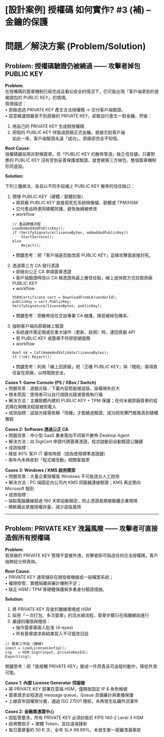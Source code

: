 # [設計案例] 授權碼 如何實作? #3 (補) – 金鑰的保護

# 問題／解決方案 (Problem/Solution)

## Problem: 授權碼驗證仍被繞過 —— 攻擊者掉包 PUBLIC KEY

**Problem**:  
在授權碼的簽章機制已經完成且看似安全的情況下，仍可能出現「客戶端拿到的是被調包的 PUBLIC KEY」的情境。  
情境描述：  
• 原廠透過 PRIVATE KEY 產生合法授權碼 → 交付客戶端驗證。  
• 惡意維運商雖拿不到原廠的 PRIVATE KEY，卻能自行產生一對金鑰，然後：  
  1. 用自己的 PRIVATE KEY 生成假授權碼  
  2. 把假的 PUBLIC KEY 佯裝成原廠正式金鑰，直接交給客戶端  
如此一來，客戶端驗證永遠「成功」，原廠卻完全不知情。

**Root Cause**:  
授權碼雖採用非對稱簽章，但「PUBLIC KEY 的散佈管道」缺乏信任鏈。只要對應的 PUBLIC KEY 沒有受到妥善保護或驗證，就會被第三方掉包，整個簽章機制形同虛設。

**Solution**:  

下列三種做法，各自以不同手段補上 PUBLIC KEY 散佈的信任缺口：

1. 預埋 PUBLIC KEY（硬體／韌體封裝）  
   • 將原廠 PUBLIC KEY 直接寫死在系統映像檔、韌體或 TPM/HSM  
   • 交付產品時連同硬體防護，避免後續被修改  
   • workflow  
      ```pseudo
      // 產品開機流程
      LoadEmbeddedPublicKey();
      if (VerifySignature(licenseBytes, embeddedPublicKey)) 
          StartService();
      else
          Reject();
      ```  
   • 關鍵思考：把「客戶端是否能改寫 PUBLIC KEY」這條攻擊面直接封死。

2. 透過第三方 CA 發行憑證  
   • 原廠向公正 CA 申請簽章憑證  
   • 客戶端驗證時改以 CA 根憑證為最上層信任點，線上或快取方式拉取原廠 PUBLIC KEY  
   • workflow  
      ```pseudo
      X509Certificate cert = DownloadFromCA(vendorId);
      publicKey = cert.PublicKey;
      VerifySignature(licenseBytes, publicKey);
      ```  
   • 關鍵思考：把散佈信任交由專業 CA 維護，降低被掉包機率。

3. 強制客戶端向原廠線上驗證  
   • 系統運作需定期或在重大操作（更新、啟用）時，連回原廠 API  
   • 若 PUBLIC KEY 或簽章不符即拒絕服務  
   • workflow  
      ```pseudo
      bool ok = CallHomeAndValidate(licenseBytes);
      if (!ok) Reject();
      ```  
   • 關鍵思考：利用「線上回原廠」把『正確 PUBLIC KEY』與『稽核』兩項責任留在原廠，以時間換安全。

**Cases 1: Game Console (PS / XBox / Switch)**  
• 問題背景：遊戲光碟／下載內容若能被盜版，版權損失巨大  
• 根本原因：使用者可以自行燒錄光碟或替換執行檔  
• 解決方法：主機韌體內建的 PUBLIC KEY + TPM 保護；任何未被原廠簽章的程式碼在開機流程就被拒載入  
• 成效指標：盜版光碟需依賴「改機」才能繞過驗證，成功把攻擊門檻推高到硬體層級

**Cases 2: Software 透過公正 CA**  
• 問題背景：中小型 SaaS 業者需向不同客戶散佈 Desktop Agent  
• 解決方法：向 DigiCert 申請代碼簽章憑證，程式啟動前自動驗證公鑰鏈  
• 成效指標：  
  – 降低 80% 客戶 IT 審核時間（因為使用標準憑證鏈）  
  – 兩年內未再收到「程式被改動」相關客服票

**Cases 3: Windows / KMS 啟用模型**  
• 問題背景：大量企業授權版 Windows 不可能逐台人工啟用  
• 解決方法：PC 端固定向公司內 KMS 伺服器連線驗證；KMS 再定期向 Microsoft 報到  
• 成效指標：  
  – 端點電腦離線超過 180 天即自動鎖定，防止憑證長期被搬離企業環境  
  – 微軟藉此掌握授權存量，減少盜版風險

---

## Problem: PRIVATE KEY 洩漏風險 —— 攻擊者可直接造假所有授權碼

**Problem**:  
若原廠的 PRIVATE KEY 管理不當被外洩，攻擊者即可偽造任何合法授權碼，客戶端無從分辨真偽。

**Root Cause**:  
• PRIVATE KEY 通常儲存在開發者機器或一般檔案系統；  
• 權限控管、實體隔離與審計機制不足；  
• 缺乏 HSM / TPM 等硬體保護與多重身分驗證措施。

**Solution**:  
1. 將 PRIVATE KEY 存放於離線環境或 HSM  
2. 採用「一次打包、多次簽章」的流水線流程，簽章步驟只在隔離網段進行  
3. 嚴謹的權限與稽核：  
   • 操作簽章需兩人批准 (4-eyes)  
   • 所有簽章請求與結果寫入不可竄改日誌

```pseudo
// 簽章工作站 (離線)
input = LoadLicenseConfig();
sig   = HSM.Sign(input, privateKeyId);
Export(sig);
```

關鍵思考：把「能接觸 PRIVATE KEY」變成一件昂貴且可追蹤的動作，降低外洩可能。

**Cases 1: 內部 License Generator 伺服器**  
• 將 PRIVATE KEY 部署在雲端 HSM，僅開放固定 IP & 角色帳號  
• 簽章請求全程透過 message queue，Queue 具備審計與重播保護  
• 上線首年因權限分層，通過 ISO 27001 稽核，未再發生私鑰外流事件  

**Cases 2: 金融業憑證中心**  
• 因監管要求，所有 PRIVATE KEY 必須封裝於 FIPS 140-2 Level 3 HSM  
• 啟用雙因子 + 硬體 Token，並拉遠端錄影  
• 每日簽章量約 50 K 次，全年 SLA 99.99%，未發生單一密鑰洩漏事故



